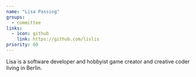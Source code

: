 ```yaml
---
name: "Lisa Passing"
groups:
  - committee
links:
  - icon: github
    link: https://github.com/lislis
priority: 60
---
```


Lisa is a software developer and hobbyist game creator and creative
coder living in Berlin.